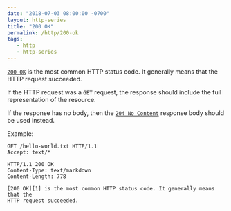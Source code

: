```yaml
---
date: "2018-07-03 08:00:00 -0700"
layout: http-series
title: "200 OK"
permalink: /http/200-ok
tags:
   - http
   - http-series
---
```



[`200 OK`][1] is the most common HTTP status code. It generally means that the
HTTP request succeeded.

If the HTTP request was a `GET` request, the response should include the full
representation of the resource.

If the response has no body, then the [`204 No Content`][2] response body
should be used instead.

Example:

```http
GET /hello-world.txt HTTP/1.1
Accept: text/*
```

```http
HTTP/1.1 200 OK
Content-Type: text/markdown
Content-Length: 778 

[200 OK][1] is the most common HTTP status code. It generally means that the
HTTP request succeeded.
```

[1]: https://tools.ietf.org/html/rfc7231#section-6.3.1
[2]: /http/204-no-content

